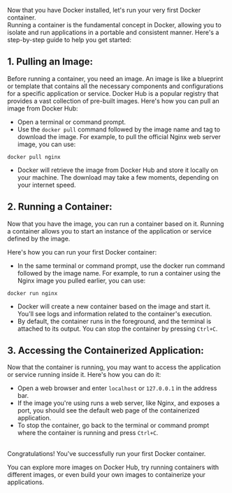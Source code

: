 [//]: # (Running the First Docker Container)

Now that you have Docker installed, let's run your very first Docker container. 
<br>
Running a container is the fundamental concept in Docker, allowing you to isolate and run applications in a portable and consistent manner. Here's a step-by-step guide to help you get started:

## 1. Pulling an Image:
Before running a container, you need an image.
An image is like a blueprint or template that contains all the necessary components and configurations for a specific application or service. 
Docker Hub is a popular registry that provides a vast collection of pre-built images. Here's how you can pull an image from Docker Hub:

- Open a terminal or command prompt.
- Use the `docker pull` command followed by the image name and tag to download the image. For example, to pull the official Nginx web server image, you can use:
```
docker pull nginx 
```
- Docker will retrieve the image from Docker Hub and store it locally on your machine. The download may take a few moments, depending on your internet speed.

## 2. Running a Container:
Now that you have the image, you can run a container based on it. Running a container allows you to start an instance of the application or service defined by the image. 

Here's how you can run your first Docker container:

- In the same terminal or command prompt, use the docker run command followed by the image name. For example, to run a container using the Nginx image you pulled earlier, you can use:
```
docker run nginx
```
- Docker will create a new container based on the image and start it. You'll see logs and information related to the container's execution.
- By default, the container runs in the foreground, and the terminal is attached to its output. You can stop the container by pressing `Ctrl+C`.

## 3. Accessing the Containerized Application:
Now that the container is running, you may want to access the application or service running inside it. Here's how you can do it:

- Open a web browser and enter `localhost` or `127.0.0.1` in the address bar.
- If the image you're using runs a web server, like Nginx, and exposes a port, you should see the default web page of the containerized application.
- To stop the container, go back to the terminal or command prompt where the container is running and press `Ctrl+C`.

<br>
Congratulations! You've successfully run your first Docker container. 

You can explore more images on Docker Hub, try running containers with different images, or even build your own images to containerize your applications.